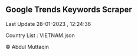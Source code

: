 

## Google Trends Keywords Scraper 
 
Last Update 28-01-2023 , 12:24:36

Country List :
VIETNAM.json



© Abdul Muttaqin 
